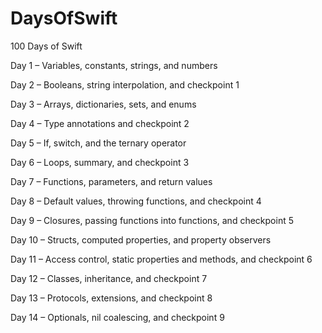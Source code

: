 # DaysOfSwift
100 Days of Swift

Day 1 – Variables, constants, strings, and numbers

Day 2 – Booleans, string interpolation, and checkpoint 1

Day 3 – Arrays, dictionaries, sets, and enums

Day 4 – Type annotations and checkpoint 2

Day 5 – If, switch, and the ternary operator

Day 6 – Loops, summary, and checkpoint 3

Day 7 – Functions, parameters, and return values

Day 8 – Default values, throwing functions, and checkpoint 4

Day 9 – Closures, passing functions into functions, and checkpoint 5

Day 10 – Structs, computed properties, and property observers

Day 11 – Access control, static properties and methods, and checkpoint 6

Day 12 – Classes, inheritance, and checkpoint 7

Day 13 – Protocols, extensions, and checkpoint 8

Day 14 – Optionals, nil coalescing, and checkpoint 9

